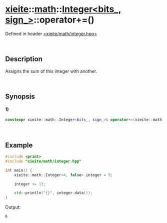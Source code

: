 # [xieite](../../../../../xieite.md)\:\:[math](../../../../../math.md)\:\:[Integer<bits_, sign_>](../../../../integer.md)\:\:operator+=\(\)
Defined in header [<xieite/math/integer.hpp>](../../../../../../../include/xieite/math/integer.hpp)

&nbsp;

## Description
Assigns the sum of this integer with another.

&nbsp;

## Synopsis
#### 1)
```cpp
constexpr xieite::math::Integer<bits_, sign_>& operator+=(xieite::math::Integer<bits_, sign_> addend) noexcept;
```

&nbsp;

## Example
```cpp
#include <print>
#include "xieite/math/integer.hpp"

int main() {
    xieite::math::Integer<4, false> integer = 9;

    integer += 13;

    std::println("{}", integer.data());
}
```
Output:
```
6
```
